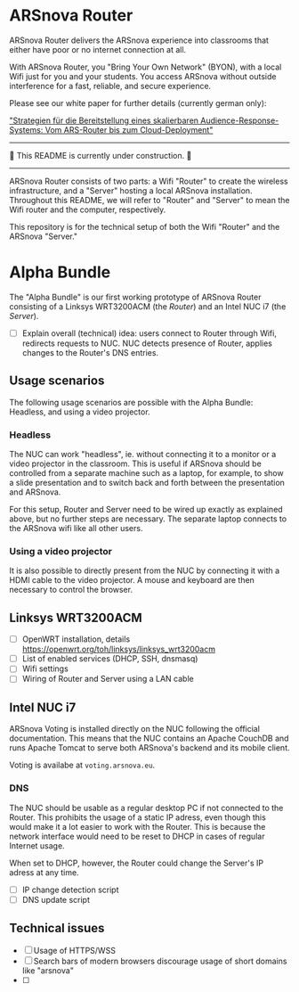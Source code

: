 # ARSnova Router

ARSnova Router delivers the ARSnova experience into classrooms that either have poor or no internet connection at all.

With ARSnova Router, you "Bring Your Own Network" (BYON), with a local Wifi just for you and your students. You access ARSnova without outside interference for a fast, reliable, and secure experience.

Please see our white paper for further details (currently german only):

["Strategien für die Bereitstellung eines skalierbaren Audience-Response-Systems: Vom ARS-Router bis zum Cloud-Deployment"](https://git.thm.de/arsnova/arsnova-router/raw/master/arsnova-delfi-paper-THM.pdf)

-----------

:construction: This README is currently under construction. :construction:

-----------

ARSnova Router consists of two parts: a Wifi "Router" to create the wireless infrastructure, and a "Server" hosting a local ARSnova installation. Throughout this README, we will refer to "Router" and "Server" to mean the Wifi router and the computer, respectively.

This repository is for the technical setup of both the Wifi "Router" and the ARSnova "Server."

# Alpha Bundle

The "Alpha Bundle" is our first working prototype of ARSnova Router consisting of a Linksys WRT3200ACM (the *Router*) and an Intel NUC i7 (the *Server*).

- [ ] Explain overall (technical) idea: users connect to Router through Wifi, redirects requests to NUC. NUC detects presence of Router, applies changes to the Router's DNS entries.

## Usage scenarios

The following usage scenarios are possible with the Alpha Bundle: Headless, and using a video projector.

### Headless

The NUC can work "headless", ie. without connecting it to a monitor or a video projector in the classroom. This is useful if ARSnova should be controlled from a separate machine such as a laptop, for example, to show a slide presentation and to switch back and forth between the presentation and ARSnova.

For this setup, Router and Server need to be wired up exactly as explained above, but no further steps are necessary. The separate laptop connects to the ARSnova wifi like all other users.

### Using a video projector

It is also possible to directly present from the NUC by connecting it with a HDMI cable to the video projector. A mouse and keyboard are then necessary to control the browser.

## Linksys WRT3200ACM

- [ ] OpenWRT installation, details https://openwrt.org/toh/linksys/linksys_wrt3200acm
- [ ] List of enabled services (DHCP, SSH, dnsmasq)
- [ ] Wifi settings
- [ ] Wiring of Router and Server using a LAN cable

## Intel NUC i7

ARSnova Voting is installed directly on the NUC following the official documentation. This means that the NUC contains an Apache CouchDB and runs Apache Tomcat to serve both ARSnova's backend and its mobile client.

Voting is availabe at `voting.arsnova.eu`.

### DNS

The NUC should be usable as a regular desktop PC if not connected to the Router. This prohibits the usage of a static IP adress, even though this would make it a lot easier to work with the Router. This is because the network interface would need to be reset to DHCP in cases of regular Internet usage.

When set to DHCP, however, the Router could change the Server's IP adress at any time.

- [ ] IP change detection script
- [ ] DNS update script

## Technical issues

- [ ] Usage of HTTPS/WSS
- [ ] Search bars of modern browsers discourage usage of short domains like "arsnova"
- [ ] 
